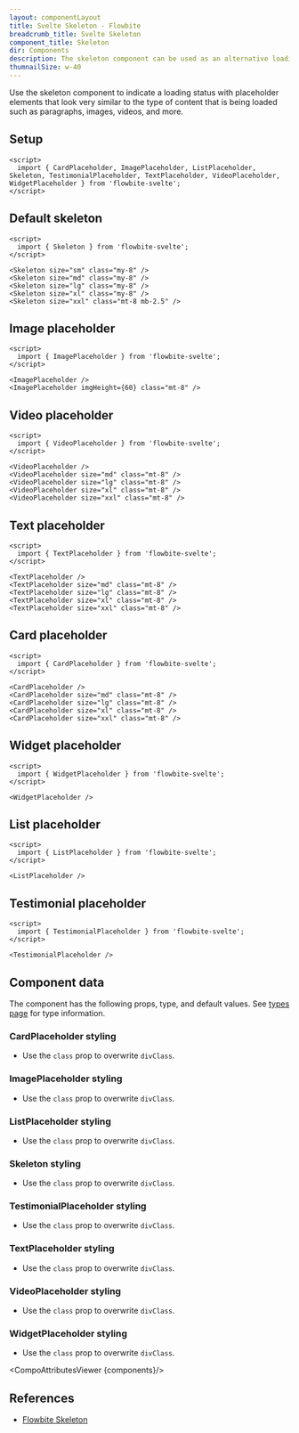 ```yaml
---
layout: componentLayout
title: Svelte Skeleton - Flowbite
breadcrumb_title: Svelte Skeleton
component_title: Skeleton
dir: Components
description: The skeleton component can be used as an alternative loading indicator to the spinner by mimicking the content that will be loaded such as text, images, or video
thumnailSize: w-40
---
```


<script>
  import { TableProp, TableDefaultRow, CompoAttributesViewer } from '../../utils'
  import { P, A } from '$lib'
  
  const components = 'CardPlaceholder, ImagePlaceholder, ListPlaceholder, Skeleton, TestimonialPlaceholder, TextPlaceholder, VideoPlaceholder, WidgetPlaceholder'
</script>

Use the skeleton component to indicate a loading status with placeholder elements that look very similar to the type of content that is being loaded such as paragraphs, images, videos, and more.

## Setup

```svelte example hideOutput
<script>
  import { CardPlaceholder, ImagePlaceholder, ListPlaceholder, Skeleton, TestimonialPlaceholder, TextPlaceholder, VideoPlaceholder, WidgetPlaceholder } from 'flowbite-svelte';
</script>
```

## Default skeleton

```svelte example
<script>
  import { Skeleton } from 'flowbite-svelte';
</script>

<Skeleton size="sm" class="my-8" />
<Skeleton size="md" class="my-8" />
<Skeleton size="lg" class="my-8" />
<Skeleton size="xl" class="my-8" />
<Skeleton size="xxl" class="mt-8 mb-2.5" />
```

## Image placeholder

```svelte example
<script>
  import { ImagePlaceholder } from 'flowbite-svelte';
</script>

<ImagePlaceholder />
<ImagePlaceholder imgHeight={60} class="mt-8" />
```

## Video placeholder

```svelte example
<script>
  import { VideoPlaceholder } from 'flowbite-svelte';
</script>

<VideoPlaceholder />
<VideoPlaceholder size="md" class="mt-8" />
<VideoPlaceholder size="lg" class="mt-8" />
<VideoPlaceholder size="xl" class="mt-8" />
<VideoPlaceholder size="xxl" class="mt-8" />
```

## Text placeholder

```svelte example
<script>
  import { TextPlaceholder } from 'flowbite-svelte';
</script>

<TextPlaceholder />
<TextPlaceholder size="md" class="mt-8" />
<TextPlaceholder size="lg" class="mt-8" />
<TextPlaceholder size="xl" class="mt-8" />
<TextPlaceholder size="xxl" class="mt-8" />
```

## Card placeholder

```svelte example
<script>
  import { CardPlaceholder } from 'flowbite-svelte';
</script>

<CardPlaceholder />
<CardPlaceholder size="md" class="mt-8" />
<CardPlaceholder size="lg" class="mt-8" />
<CardPlaceholder size="xl" class="mt-8" />
<CardPlaceholder size="xxl" class="mt-8" />
```

## Widget placeholder

```svelte example
<script>
  import { WidgetPlaceholder } from 'flowbite-svelte';
</script>

<WidgetPlaceholder />
```

## List placeholder

```svelte example
<script>
  import { ListPlaceholder } from 'flowbite-svelte';
</script>

<ListPlaceholder />
```

## Testimonial placeholder

```svelte example
<script>
  import { TestimonialPlaceholder } from 'flowbite-svelte';
</script>

<TestimonialPlaceholder />
```

## Component data

The component has the following props, type, and default values. See [types page](/docs/pages/typescript) for type information.

### CardPlaceholder styling

- Use the `class` prop to overwrite `divClass`.

### ImagePlaceholder styling

- Use the `class` prop to overwrite `divClass`.

### ListPlaceholder styling

- Use the `class` prop to overwrite `divClass`.

### Skeleton styling

- Use the `class` prop to overwrite `divClass`.

### TestimonialPlaceholder styling

- Use the `class` prop to overwrite `divClass`.

### TextPlaceholder styling

- Use the `class` prop to overwrite `divClass`.

### VideoPlaceholder styling

- Use the `class` prop to overwrite `divClass`.

### WidgetPlaceholder styling

- Use the `class` prop to overwrite `divClass`.

<CompoAttributesViewer {components}/>



## References

- [Flowbite Skeleton](https://flowbite.com/docs/components/sidebar/)

